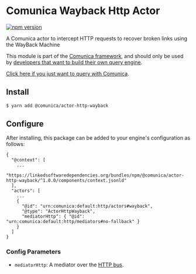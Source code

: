 # Comunica Wayback Http Actor

[![npm version](https://badge.fury.io/js/%40comunica%2Factor-http-wayback.svg)](https://www.npmjs.com/package/@comunica/actor-http-wayback)

A Comunica actor to intercept HTTP requests to recover broken links using the WayBack Machine

This module is part of the [Comunica framework](https://github.com/comunica/comunica),
and should only be used by [developers that want to build their own query engine](https://comunica.dev/docs/modify/).

[Click here if you just want to query with Comunica](https://comunica.dev/docs/query/).

## Install

```bash
$ yarn add @comunica/actor-http-wayback
```

## Configure

After installing, this package can be added to your engine's configuration as follows:
```text
{
  "@context": [
    ...
    "https://linkedsoftwaredependencies.org/bundles/npm/@comunica/actor-http-wayback/^1.0.0/components/context.jsonld"  
  ],
  "actors": [
    ...
    {
      "@id": "urn:comunica:default:http/actors#wayback",
      "@type": "ActorHttpWayback",
      "mediatorHttp": { "@id": "urn:comunica:default:http/mediators#no-fallback" }
    }
  ]
}
```

### Config Parameters

* `mediatorHttp`: A mediator over the [HTTP bus](https://github.com/comunica/comunica/tree/master/packages/bus-http).
